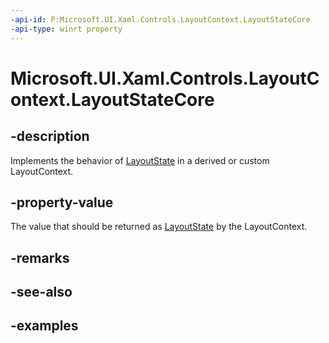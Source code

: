 ```yaml
---
-api-id: P:Microsoft.UI.Xaml.Controls.LayoutContext.LayoutStateCore
-api-type: winrt property
---
```


# Microsoft.UI.Xaml.Controls.LayoutContext.LayoutStateCore

<!--
protected virtual object LayoutStateCore { get; set; }
-->

## -description

Implements the behavior of [LayoutState](layoutcontext_layoutstate.md) in a derived or custom LayoutContext.

## -property-value

The value that should be returned as [LayoutState](layoutcontext_layoutstate.md) by the LayoutContext.

## -remarks

## -see-also

## -examples

